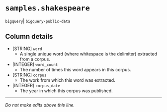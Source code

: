 # `samples.shakespeare`
`bigquery`| `bigquery-public-data`

## Column details
* [STRING]    `word`
  - A single unique word (where whitespace is the delimiter) extracted from a corpus.
* [INTEGER]   `word_count`
  - The number of times this word appears in this corpus.
* [STRING]    `corpus`
  - The work from which this word was extracted.
* [INTEGER]   `corpus_date`
  - The year in which this corpus was published.

-------------------------------------------------------------------------------
*Do not make edits above this line.*

